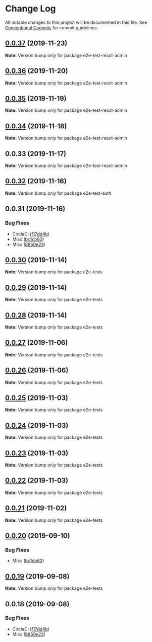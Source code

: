 # Change Log

All notable changes to this project will be documented in this file.
See [Conventional Commits](https://conventionalcommits.org) for commit guidelines.

## [0.0.37](https://github.com/hupe1980/amplify-material-ui/compare/e2e-test-react-admin@0.0.36...e2e-test-react-admin@0.0.37) (2019-11-23)

**Note:** Version bump only for package e2e-test-react-admin





## [0.0.36](https://github.com/hupe1980/amplify-material-ui/compare/e2e-test-react-admin@0.0.35...e2e-test-react-admin@0.0.36) (2019-11-20)

**Note:** Version bump only for package e2e-test-react-admin





## [0.0.35](https://github.com/hupe1980/amplify-material-ui/compare/e2e-test-react-admin@0.0.34...e2e-test-react-admin@0.0.35) (2019-11-19)

**Note:** Version bump only for package e2e-test-react-admin





## [0.0.34](https://github.com/hupe1980/amplify-material-ui/compare/e2e-test-react-admin@0.0.33...e2e-test-react-admin@0.0.34) (2019-11-18)

**Note:** Version bump only for package e2e-test-react-admin





## 0.0.33 (2019-11-17)

**Note:** Version bump only for package e2e-test-react-admin





## [0.0.32](https://github.com/hupe1980/amplify-material-ui/compare/e2e-test-auth@0.0.31...e2e-test-auth@0.0.32) (2019-11-16)

**Note:** Version bump only for package e2e-test-auth





## 0.0.31 (2019-11-16)


### Bug Fixes

* CircleCi ([f17dd4b](https://github.com/hupe1980/amplify-material-ui/commit/f17dd4b84c088281fb5365e670a72a0782b61dc4))
* Misc ([bc1cb63](https://github.com/hupe1980/amplify-material-ui/commit/bc1cb634ef69e77f937dcd0ced6aa4672e07d6c5))
* Misc ([8850e23](https://github.com/hupe1980/amplify-material-ui/commit/8850e233dfee90f530362a677ad3f47b1b6307d0))





## [0.0.30](https://github.com/hupe1980/amplify-material-ui/compare/e2e-tests@0.0.29...e2e-tests@0.0.30) (2019-11-14)

**Note:** Version bump only for package e2e-tests





## [0.0.29](https://github.com/hupe1980/amplify-material-ui/compare/e2e-tests@0.0.28...e2e-tests@0.0.29) (2019-11-14)

**Note:** Version bump only for package e2e-tests





## [0.0.28](https://github.com/hupe1980/amplify-material-ui/compare/e2e-tests@0.0.27...e2e-tests@0.0.28) (2019-11-14)

**Note:** Version bump only for package e2e-tests





## [0.0.27](https://github.com/hupe1980/amplify-material-ui/compare/e2e-tests@0.0.26...e2e-tests@0.0.27) (2019-11-06)

**Note:** Version bump only for package e2e-tests





## [0.0.26](https://github.com/hupe1980/amplify-material-ui/compare/e2e-tests@0.0.25...e2e-tests@0.0.26) (2019-11-06)

**Note:** Version bump only for package e2e-tests





## [0.0.25](https://github.com/hupe1980/amplify-material-ui/compare/e2e-tests@0.0.24...e2e-tests@0.0.25) (2019-11-03)

**Note:** Version bump only for package e2e-tests





## [0.0.24](https://github.com/hupe1980/amplify-material-ui/compare/e2e-tests@0.0.23...e2e-tests@0.0.24) (2019-11-03)

**Note:** Version bump only for package e2e-tests





## [0.0.23](https://github.com/hupe1980/amplify-material-ui/compare/e2e-tests@0.0.22...e2e-tests@0.0.23) (2019-11-03)

**Note:** Version bump only for package e2e-tests





## [0.0.22](https://github.com/hupe1980/amplify-material-ui/compare/e2e-tests@0.0.21...e2e-tests@0.0.22) (2019-11-03)

**Note:** Version bump only for package e2e-tests





## [0.0.21](https://github.com/hupe1980/amplify-material-ui/compare/e2e-tests@0.0.20...e2e-tests@0.0.21) (2019-11-02)

**Note:** Version bump only for package e2e-tests





## [0.0.20](https://github.com/hupe1980/amplify-material-ui/compare/e2e-tests@0.0.19...e2e-tests@0.0.20) (2019-09-10)


### Bug Fixes

* Misc ([bc1cb63](https://github.com/hupe1980/amplify-material-ui/commit/bc1cb63))





## [0.0.19](https://github.com/hupe1980/amplify-material-ui/compare/e2e-tests@0.0.18...e2e-tests@0.0.19) (2019-09-08)

**Note:** Version bump only for package e2e-tests





## 0.0.18 (2019-09-08)


### Bug Fixes

* CircleCi ([f17dd4b](https://github.com/hupe1980/amplify-material-ui/commit/f17dd4b))
* Misc ([8850e23](https://github.com/hupe1980/amplify-material-ui/commit/8850e23))
